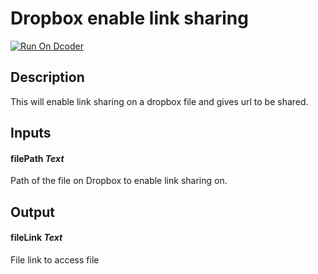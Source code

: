 # Dropbox enable link sharing
[![Run On Dcoder](https://static-content.dcoder.tech/dcoder-assets/run-on-dcoder.svg)](https://code.dcoder.tech/feed/project/616293b94b8721e6d990b410)

## Description
This will enable link sharing on a dropbox file and gives url to be shared.

## Inputs
#### **filePath**  *Text*
Path of the file on Dropbox to enable link sharing on.

## Output
#### **fileLink**  *Text*
File link to access file

